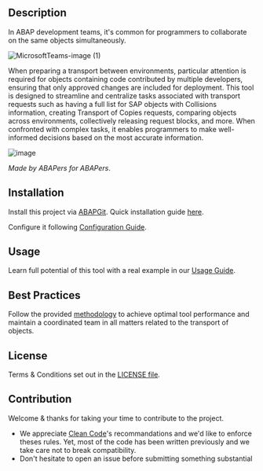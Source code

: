 
## Description
In ABAP development teams, it's common for programmers to collaborate on the same objects simultaneously. 

![MicrosoftTeams-image (1)](https://github.com/Mango-CorpGitHub/TransportManagementTool/assets/158566836/d201d7ea-ea49-483e-b3ad-708273f21192)

When preparing a transport between environments, particular attention is required for objects containing code contributed by multiple developers, ensuring that only approved changes are included for deployment. This tool is designed to streamline and centralize tasks associated with transport requests such as having a full list for SAP objects with Collisions information, creating Transport of Copies requests, comparing objects across environments, collectively releasing request blocks, and more. When confronted with complex tasks, it enables programmers to make well-informed decisions based on the most accurate information.

![image](https://github.com/Mango-CorpGitHub/TransportManagementTool/assets/158566836/716cfbd0-b585-439e-8efe-48d8ea463b5d)


*Made by ABAPers for ABAPers*.

## Installation
Install this project via [ABAPGit](https://abapgit.org/). Quick installation guide [ here](INSTALL.md).

Configure it following [Configuration Guide](CONFIGURATION.md). 
  
## Usage
Learn full potential of this tool with a real example in our [Usage Guide](USAGE.md).

## Best Practices
Follow the provided [methodology](METHODOLOGY.md) to achieve optimal tool performance and maintain a coordinated team in all matters related to the transport of objects.

## License
Terms & Conditions set out in the [LICENSE file](LICENSE).

## Contribution
Welcome & thanks for taking your time to contribute to the project.
  * We appreciate [Clean Code](https://github.com/SAP/styleguides/blob/main/clean-abap/CleanABAP.md#avoid-encodings-esp-hungarian-notation-and-prefixes)'s recommandations and we'd like to enforce theses rules. Yet, most of the code has been written previously and we take care not to break compatibility.
  * Don't hesitate to open an issue before submitting something substantial


